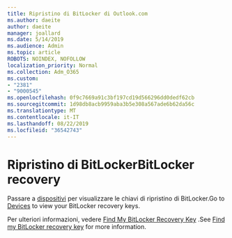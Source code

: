 ```yaml
---
title: Ripristino di BitLocker di Outlook.com
ms.author: daeite
author: daeite
manager: joallard
ms.date: 5/14/2019
ms.audience: Admin
ms.topic: article
ROBOTS: NOINDEX, NOFOLLOW
localization_priority: Normal
ms.collection: Adm_O365
ms.custom:
- "2381"
- "9000545"
ms.openlocfilehash: 0f9c7669a91c3bf197cd19d566296dd0dedf62cb
ms.sourcegitcommit: 1d98db8acb9959aba3b5e308a567ade6b62da56c
ms.translationtype: MT
ms.contentlocale: it-IT
ms.lasthandoff: 08/22/2019
ms.locfileid: "36542743"
---
```

# <a name="bitlocker-recovery"></a><span data-ttu-id="0a404-102">Ripristino di BitLocker</span><span class="sxs-lookup"><span data-stu-id="0a404-102">BitLocker recovery</span></span>

<span data-ttu-id="0a404-103">Passare a [dispositivi](https://account.microsoft.com/devices/recoverykey) per visualizzare le chiavi di ripristino di BitLocker.</span><span class="sxs-lookup"><span data-stu-id="0a404-103">Go to [Devices](https://account.microsoft.com/devices/recoverykey) to view your BitLocker recovery keys.</span></span>

<span data-ttu-id="0a404-104">Per ulteriori informazioni, vedere [Find My BitLocker Recovery Key](https://support.microsoft.com/help/4026181) .</span><span class="sxs-lookup"><span data-stu-id="0a404-104">See [Find my BitLocker recovery key](https://support.microsoft.com/help/4026181) for more information.</span></span>